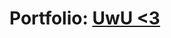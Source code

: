Portfolio: <a href="https://portfolio-xsmitylnwzas-projects.vercel.app/" target="_blank" rel="noopener noreferrer">UwU <3</a>
=======================================

